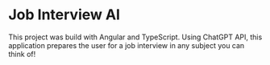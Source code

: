 # Job Interview AI

This project was build with Angular and TypeScript.
Using ChatGPT API, this application prepares the user for a job interview in any subject you can think of!
